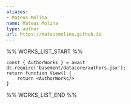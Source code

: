 ```yaml
---
aliases:
- Mateus Molina
name: Mateus Molina
type: author
url: https://mateusmolina.github.io
---
```



%% WORKS_LIST_START %%

```datacorejsx
const { AuthorWorks } = await dc.require('basement/datacore/authors.jsx');
return function View() {
    return <AuthorWorks/>
}
```
%% WORKS_LIST_END %%
